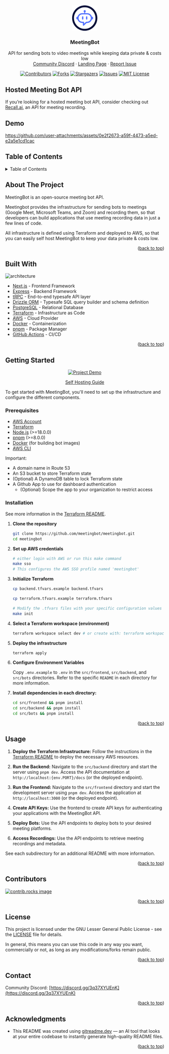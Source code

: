 <a id="readme-top"></a>

<!-- PROJECT LOGO -->
<br />
<div align="center">
  <a href="https://github.com/meetingbot/meetingbot">
    <img src="https://raw.githubusercontent.com/meetingbot/meetingbot/refs/heads/main/src/landing-page/public/logo.svg" alt="Logo" width="80" height="80">
  </a>

  <h3 align="center">MeetingBot</h3>

  <p align="center">
    API for sending bots to video meetings while keeping data private & costs low
    <br />
    <a href="https://discord.gg/3q37XYUEnK">Community Discord</a>
    &middot;
    <a href="https://meetingbot.tech">Landing Page</a>
    &middot;
    <a href="https://github.com/meetingbot/meetingbot/issues/new?labels=bug&template=bug_report.md">Report Issue</a>
  </p>
  
  [![Contributors][contributors-shield]][contributors-url]
  [![Forks][forks-shield]][forks-url]
  [![Stargazers][stars-shield]][stars-url]
  [![Issues][issues-shield]][issues-url]
  [![MIT License][license-shield]][license-url]
    
</div>

## Hosted Meeting Bot API

If you’re looking for a hosted meeting bot API, consider checking out [Recall.ai](https://www.recall.ai), an API for meeting recording.

## Demo

https://github.com/user-attachments/assets/0e2f2673-a59f-4473-a5ed-e2a5e1cd1cac

## Table of Contents
<!-- TABLE OF CONTENTS -->
<details>
  <summary>Table of Contents</summary>
  <ol>
    <li><a href="#about-the-project">About The Project</a></li>
    <li><a href="#built-with">Built With</a></li>
    <li>
      <a href="#getting-started">Getting Started</a>
      <ul>
        <li><a href="#prerequisites">Prerequisites</a></li>
        <li><a href="#installation">Installation</a></li>
      </ul>
    </li>
    <li><a href="#usage">Usage</a></li>
    <li><a href="#contributors">Contributors</a></li>
    <li><a href="#license">License</a></li>
    <li><a href="#contact">Contact</a></li>
    <li><a href="#acknowledgments">Acknowledgments</a></li>
  </ol>
</details>

<!-- ABOUT THE PROJECT -->

## About The Project

MeetingBot is an open-source meeting bot API.

Meetingbot provides the infrastructure for sending bots to meetings (Google Meet, Microsoft Teams, and Zoom) and recording them, so that developers can build applications that use meeting recording data in just a few lines of code.

All infrastructure is defined using Terraform and deployed to AWS, so that you can easily self host MeetingBot to keep your data private & costs low.

<p align="right">(<a href="#readme-top">back to top</a>)</p>

## Built With

![architecture](https://github.com/user-attachments/assets/1c5edea5-8308-4155-b6dc-e022620111a9)

- [Next.js](https://nextjs.org/) - Frontend Framework
- [Express](https://expressjs.com/) - Backend Framework
- [tRPC](https://trpc.io/) - End-to-end typesafe API layer
- [Drizzle ORM](https://orm.drizzle.team/) - Typesafe SQL query builder and schema definition
- [PostgreSQL](https://www.postgresql.org/) - Relational Database
- [Terraform](https://www.terraform.io/) - Infrastructure as Code
- [AWS](https://aws.amazon.com/) - Cloud Provider
- [Docker](https://www.docker.com/) - Containerization
- [pnpm](https://pnpm.io/) - Package Manager
- [GitHub Actions](https://github.com/features/actions) - CI/CD

<p align="right">(<a href="#readme-top">back to top</a>)</p>

<!-- GETTING STARTED -->

## Getting Started

<div align="center">
  <a href="https://x.com/owengretzinger/status/1909450692999209465">
    <img src="https://github.com/user-attachments/assets/b14affae-b567-48cc-ac1d-0cdc610b1a3d" alt="Project Demo">
    <p>Self Hosting Guide</p>
  </a>
</div>

To get started with MeetingBot, you'll need to set up the infrastructure and configure the different components.

### Prerequisites

- [AWS Account](https://aws.amazon.com/)
- [Terraform](https://www.terraform.io/downloads.html)
- [Node.js](https://nodejs.org/) (>=18.0.0)
- [pnpm](https://pnpm.io/) (>=8.0.0)
- [Docker](https://www.docker.com/) (for building bot images)
- [AWS CLI](https://aws.amazon.com/cli/)

Important:

- A domain name in Route 53
- An S3 bucket to store Terraform state
- (Optional) A DynamoDB table to lock Terraform state
- A Github App to use for dashboard authentication
  - (Optional) Scope the app to your organization to restrict access

### Installation

See more information in the [Terraform README](src/terraform/README.md).

1.  **Clone the repository**

    ```sh
    git clone https://github.com/meetingbot/meetingbot.git
    cd meetingbot
    ```

2.  **Set up AWS credentials**

    ```sh
    # either login with AWS or run this make command
    make sso
    # This configures the AWS SSO profile named 'meetingbot'
    ```

3.  **Initialize Terraform**

    ```sh
    cp backend.tfvars.example backend.tfvars
    ```

    ```sh
    cp terraform.tfvars.example terraform.tfvars
    ```

    ```sh
    # Modify the .tfvars files with your specific configuration values
    make init
    ```

4.  **Select a Terraform workspace (environment)**

    ```sh
    terraform workspace select dev # or create with: terraform workspace new dev
    ```

5.  **Deploy the infrastructure**

    ```sh
    terraform apply
    ```

6.  **Configure Environment Variables**

    Copy `.env.example` to `.env` in the `src/frontend`, `src/backend`, and `src/bots` directories. Refer to the specific `README` in each directory for more information.

7.  **Install dependencies in each directory:**

    ```bash
    cd src/frontend && pnpm install
    cd src/backend && pnpm install
    cd src/bots && pnpm install
    ```

<p align="right">(<a href="#readme-top">back to top</a>)</p>

<!-- USAGE EXAMPLES -->

## Usage

1.  **Deploy the Terraform Infrastructure:** Follow the instructions in the [Terraform README](src/terraform/README.md) to deploy the necessary AWS resources.

2.  **Run the Backend:** Navigate to the `src/backend` directory and start the server using `pnpm dev`. Access the API documentation at `http://localhost:{env.PORT}/docs` (or the deployed endpoint).

3.  **Run the Frontend:** Navigate to the `src/frontend` directory and start the development server using `pnpm dev`. Access the application at `http://localhost:3000` (or the deployed endpoint).

4.  **Create API Keys:** Use the frontend to create API keys for authenticating your applications with the MeetingBot API.

5.  **Deploy Bots:** Use the API endpoints to deploy bots to your desired meeting platforms.

6.  **Access Recordings:** Use the API endpoints to retrieve meeting recordings and metadata.

See each subdirectory for an additional README with more information.

<p align="right">(<a href="#readme-top">back to top</a>)</p>

<!-- CONTRIBUTING -->

## Contributors

<!-- We welcome contributions! Please see our [CONTRIBUTING.md](CONTRIBUTING.md) for more information. -->

<a href="https://github.com/meetingbot/meetingbot/graphs/contributors">
  <img src="https://contrib.rocks/image?repo=meetingbot/meetingbot" alt="contrib.rocks image" />
</a>

<p align="right">(<a href="#readme-top">back to top</a>)</p>

<!-- LICENSE -->

## License

This project is licensed under the GNU Lesser General Public License - see the [LICENSE](LICENSE) file for details.

In general, this means you can use this code in any way you want, commercially or not, as long as any modifications/forks remain public.

<p align="right">(<a href="#readme-top">back to top</a>)</p>

<!-- CONTACT -->

## Contact

Community Discord: [https://discord.gg/3q37XYUEnK](https://discord.gg/3q37XYUEnK)

<p align="right">(<a href="#readme-top">back to top</a>)</p>

<!-- ACKNOWLEDGMENTS -->

## Acknowledgments

- This README was created using [gitreadme.dev](https://gitreadme.dev) — an AI tool that looks at your entire codebase to instantly generate high-quality README files.

<p align="right">(<a href="#readme-top">back to top</a>)</p>

<!-- MARKDOWN LINKS & IMAGES -->
<!-- https://www.markdownguide.org/basic-syntax/#reference-style-links -->

[contributors-shield]: https://img.shields.io/github/contributors/meetingbot/meetingbot.svg?style=for-the-badge
[contributors-url]: https://github.com/meetingbot/meetingbot/graphs/contributors
[forks-shield]: https://img.shields.io/github/forks/meetingbot/meetingbot.svg?style=for-the-badge
[forks-url]: https://github.com/meetingbot/meetingbot/network/members
[stars-shield]: https://img.shields.io/github/stars/meetingbot/meetingbot.svg?style=for-the-badge
[stars-url]: https://github.com/meetingbot/meetingbot/stargazers
[issues-shield]: https://img.shields.io/github/issues/meetingbot/meetingbot.svg?style=for-the-badge
[issues-url]: https://github.com/meetingbot/meetingbot/issues
[license-shield]: https://img.shields.io/github/license/meetingbot/meetingbot.svg?style=for-the-badge
[license-url]: https://github.com/meetingbot/meetingbot/blob/master/LICENSE
[linkedin-shield]: https://img.shields.io/badge/-LinkedIn-black.svg?style=for-the-badge&logo=linkedin&colorB=555
[linkedin-url]: https://www.linkedin.com/company/meetingbot/
[Next.js]: https://img.shields.io/badge/next.js-000000?style=for-the-badge&logo=nextdotjs&logoColor=white
[Next-url]: https://nextjs.org/
[React.js]: https://img.shields.io/badge/React-20232A?style=for-the-badge&logo=react&logoColor=61DAFB
[React-url]: https://reactjs.org/
[Vue.js]: https://img.shields.io/badge/Vue.js-35495E?style=for-the-badge&logo=vuedotjs&logoColor=4FC08D
[Vue-url]: https://vuejs.org/
[Angular.io]: https://img.shields.io/badge/Angular-DD0031?style=for-the-badge&logo=angular&logoColor=white
[Angular-url]: https://angular.io/
[Svelte.dev]: https://img.shields.io/badge/Svelte-4A4A55?style=for-the-badge&logo=svelte&logoColor=FF3E00
[Svelte-url]: https://svelte.dev/
[Laravel.com]: https://img.shields.io/badge/Laravel-FF2D20?style=for-the-badge&logo=laravel&logoColor=white
[Laravel-url]: https://laravel.com
[Bootstrap.com]: https://img.shields.io/badge/Bootstrap-563D7C?style=for-the-badge&logo=bootstrap&logoColor=white
[Bootstrap-url]: https://getbootstrap.com
[JQuery.com]: https://img.shields.io/badge/jQuery-0769AD?style=for-the-badge&logo=jquery&logoColor=white
[JQuery-url]: https://jquery.com
